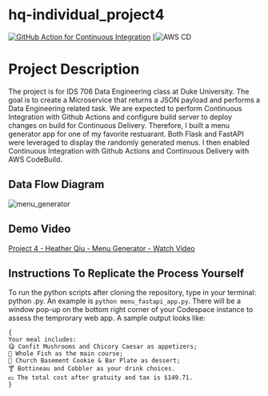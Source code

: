 # hq-individual_project4

[![GitHub Action for Continuous Integration](https://github.com/nogibjj/hq-individual_project4/actions/workflows/main.yml/badge.svg)](https://github.com/nogibjj/hq-individual_project4/actions/workflows/main.yml) [![AWS CD](https://codebuild.us-east-1.amazonaws.com/badges?uuid=eyJlbmNyeXB0ZWREYXRhIjoiZzhJYWszcEZKYTJ0aEIwZEh0UU1uSmprdXZrWnNYQ3pLcE5QeEtxcWRZSmQ4ZDRWWFRJTWdTczVYOWxzQ0IvTTRHU2RSQkhjWVBXQTA2d2ZSTXZnTld3PSIsIml2UGFyYW1ldGVyU3BlYyI6IjlMVXI1Z3pTNENLZlN2cVEiLCJtYXRlcmlhbFNldFNlcmlhbCI6MX0%3D&branch=main)

# Project Description

The project is for IDS 706 Data Engineering class at Duke University. The goal is to create a Microservice that returns a JSON payload and performs a Data Engineering related task. We are expected to perform Continuous Integration with Github Actions and configure build server to deploy changes on build for Continuous Delivery. Therefore, I built a menu generator app for one of my favorite restuarant. Both Flask and FastAPI were leveraged to display the randomly generated menus. I then enabled Continuous Integration with Github Actions and Continuous Delivery with AWS CodeBuild.


## Data Flow Diagram
![menu_generator](https://user-images.githubusercontent.com/105904149/203690233-099d68b3-f7fb-4c75-9218-1ae4210aa89b.png)


## Demo Video
[Project 4 - Heather Qiu - Menu Generator - Watch Video]()


## Instructions To Replicate the Process Yourself
To run the python scripts after cloning the repository, type in your terminal: python <filename>.py. An example is `python menu_fastapi_app.py`. There will be a window pop-up on the bottom right corner of your Codespace instance to assess the temprorary web app. A sample output looks like:
```
{
Your meal includes: 
😋 Confit Mushrooms and Chicory Caesar as appetizers; 
🍕 Whole Fish as the main course; 
🍨 Church Basement Cookie & Bar Plate as dessert; 
🍸 Bottineau and Cobbler as your drink choices. 
💵 The total cost after gratuity and tax is $149.71.
}
```
